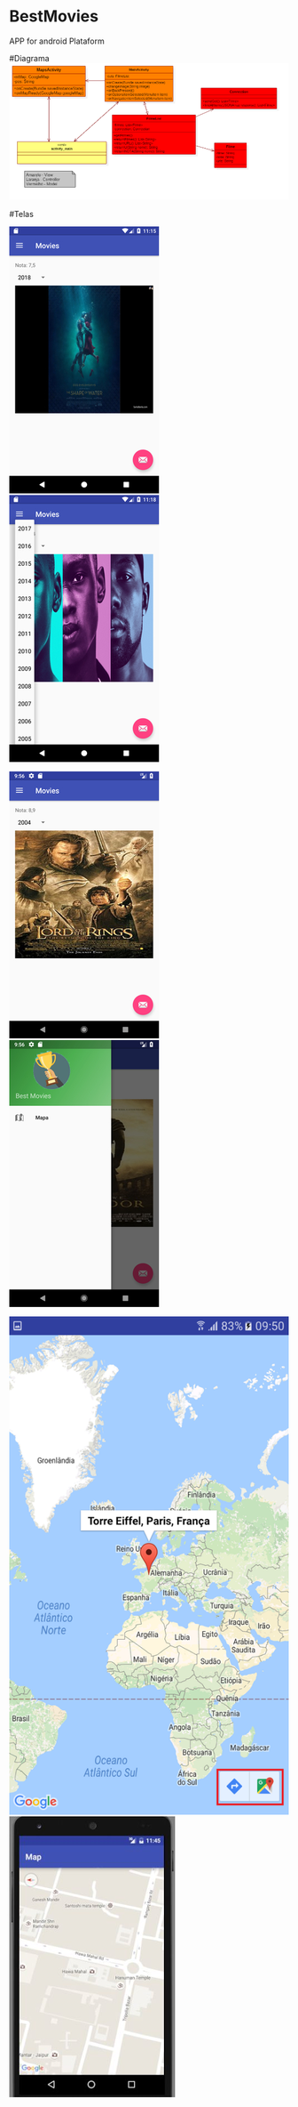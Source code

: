 # BestMovies
APP for android Plataform

#Diagrama
![Diagrama](https://github.com/mtruyts/BestMovies/blob/master/Documentos/Diagrama_2.png)

#Telas

![Tela Incial](https://github.com/mtruyts/BestMovies/blob/master/Documentos/Print_01.jpg)
![Tela Incial](https://github.com/mtruyts/BestMovies/blob/master/Documentos/Print_02.jpg)

![Tela Incial](https://github.com/mtruyts/BestMovies/blob/master/Documentos/Print_03.jpg)
![Tela Incial](https://github.com/mtruyts/BestMovies/blob/master/Documentos/Print_04.jpg)

![Tela Incial](https://github.com/mtruyts/BestMovies/blob/master/Documentos/Print_06.png)
![Tela Incial](https://github.com/mtruyts/BestMovies/blob/master/Documentos/Print_05.JPG)

